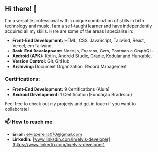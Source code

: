 ## Hi there! 👋

I'm a versatile professional with a unique combination of skills in both technology and music. I am a self-taught learner and have independently acquired all my skills. Here are some of the areas I specialize in:

- **Front-End Development:** HTML, CSS, JavaScript, Tailwind, React, Vercel, em Tailwind.
- **Back-End Development:** Node.js, Express, Cors, Postman e GraphQL.
- **Android (APK):** Kotlin, Android Studio, Gradle, Kodular and Hunkable.
- **Version Control:** Git, GitHub
- **Archiving:** Document Organization, Record Management

### Certifications:
- **Front-End Development:** 9 Certifications (Alura)
- **Android Development:** 1 Certification (Fundação Bradesco)

Feel free to check out my projects and get in touch if you want to collaborate!

### 📫 How to reach me:
- **Email:** [elvispereira070@gmail.com](mailto:elvispereira070@gmail.com)
- **LinkedIn:** [www.linkedin.com/in/elvis-developer](https://www.linkedin.com/in/elvis-developer)
